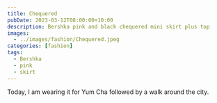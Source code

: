 ```yaml
---
title: Chequered
pubDate: 2023-03-12T08:00:00+10:00
description: Bershka pink and black chequered mini skirt plus top
images:
  - ../images/fashion/Chequered.jpeg
categories: [fashion]
tags:
  - Bershka
  - pink
  - skirt
---
```


Today, I am wearing it for Yum Cha followed by a walk around the city.
